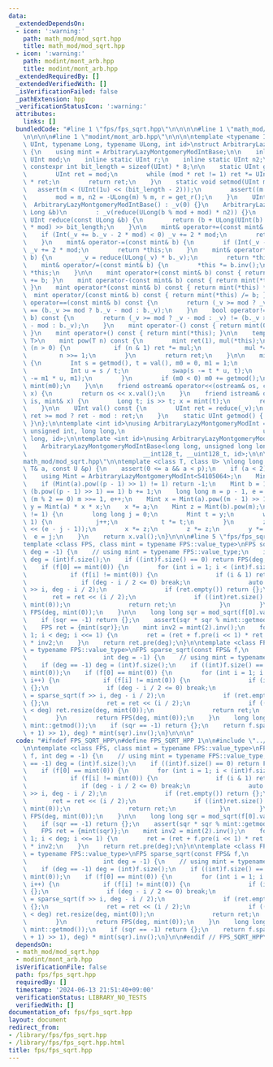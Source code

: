 ```yaml
---
data:
  _extendedDependsOn:
  - icon: ':warning:'
    path: math_mod/mod_sqrt.hpp
    title: math_mod/mod_sqrt.hpp
  - icon: ':warning:'
    path: modint/mont_arb.hpp
    title: modint/mont_arb.hpp
  _extendedRequiredBy: []
  _extendedVerifiedWith: []
  _isVerificationFailed: false
  _pathExtension: hpp
  _verificationStatusIcon: ':warning:'
  attributes:
    links: []
  bundledCode: "#line 1 \"fps/fps_sqrt.hpp\"\n\n\n\n#line 1 \"math_mod/mod_sqrt.hpp\"\
    \n\n\n\n#line 1 \"modint/mont_arb.hpp\"\n\n\n\ntemplate <typename Int, typename\
    \ UInt, typename Long, typename ULong, int id>\nstruct ArbitraryLazyMontgomeryModIntBase\
    \ {\n    using mint = ArbitraryLazyMontgomeryModIntBase;\n\n    inline static\
    \ UInt mod;\n    inline static UInt r;\n    inline static UInt n2;\n    static\
    \ constexpr int bit_length = sizeof(UInt) * 8;\n\n    static UInt get_r() {\n\
    \        UInt ret = mod;\n        while (mod * ret != 1) ret *= UInt(2) - mod\
    \ * ret;\n        return ret;\n    }\n    static void setmod(UInt m) {\n     \
    \   assert(m < (UInt(1u) << (bit_length - 2)));\n        assert((m & 1) == 1);\n\
    \        mod = m, n2 = -ULong(m) % m, r = get_r();\n    }\n    UInt _v;\n\n  \
    \  ArbitraryLazyMontgomeryModIntBase() : _v(0) {}\n    ArbitraryLazyMontgomeryModIntBase(const\
    \ Long &b)\n        : _v(reduce(ULong(b % mod + mod) * n2)) {}\n    \n    static\
    \ UInt reduce(const ULong &b) {\n        return (b + ULong(UInt(b) * UInt(-r))\
    \ * mod) >> bit_length;\n    }\n\n    mint& operator+=(const mint& b) {\n    \
    \    if (Int(_v += b._v - 2 * mod) < 0) _v += 2 * mod;\n        return *this;\n\
    \    }\n    mint& operator-=(const mint& b) {\n        if (Int(_v -= b._v) < 0)\
    \ _v += 2 * mod;\n        return *this;\n    }\n    mint& operator*=(const mint&\
    \ b) {\n        _v = reduce(ULong(_v) * b._v);\n        return *this;\n    }\n\
    \    mint& operator/=(const mint& b) {\n        *this *= b.inv();\n        return\
    \ *this;\n    }\n\n    mint operator+(const mint& b) const { return mint(*this)\
    \ += b; }\n    mint operator-(const mint& b) const { return mint(*this) -= b;\
    \ }\n    mint operator*(const mint& b) const { return mint(*this) *= b; }\n  \
    \  mint operator/(const mint& b) const { return mint(*this) /= b; }\n\n    bool\
    \ operator==(const mint& b) const {\n        return (_v >= mod ? _v - mod : _v)\
    \ == (b._v >= mod ? b._v - mod : b._v);\n    }\n    bool operator!=(const mint&\
    \ b) const {\n        return (_v >= mod ? _v - mod : _v) != (b._v >= mod ? b._v\
    \ - mod : b._v);\n    }\n    mint operator-() const { return mint(0) - mint(*this);\
    \ }\n    mint operator+() const { return mint(*this); }\n\n    template <class\
    \ T>\n    mint pow(T n) const {\n        mint ret(1), mul(*this);\n        while\
    \ (n > 0) {\n            if (n & 1) ret *= mul;\n            mul *= mul;\n   \
    \         n >>= 1;\n        }\n        return ret;\n    }\n\n    mint inv() const\
    \ {\n        Int s = getmod(), t = val(), m0 = 0, m1 = 1;\n        while (t) {\n\
    \            Int u = s / t;\n            swap(s -= t * u, t);\n            swap(m0\
    \ -= m1 * u, m1);\n        }\n        if (m0 < 0) m0 += getmod();\n        return\
    \ mint(m0);\n    }\n\n    friend ostream& operator<<(ostream& os, const mint&\
    \ x) {\n        return os << x.val();\n    }\n    friend istream& operator>>(istream&\
    \ is, mint& x) {\n        Long t; is >> t; x = mint(t);\n        return (is);\n\
    \    }\n\n    UInt val() const {\n        UInt ret = reduce(_v);\n        return\
    \ ret >= mod ? ret - mod : ret;\n    }\n    static UInt getmod() { return mod;\
    \ }\n};\n\ntemplate <int id>\nusing ArbitraryLazyMontgomeryModInt =\n    ArbitraryLazyMontgomeryModIntBase<int,\
    \ unsigned int, long long,\n                                      unsigned long\
    \ long, id>;\n\ntemplate <int id>\nusing ArbitraryLazyMontgomeryModInt64bit =\n\
    \    ArbitraryLazyMontgomeryModIntBase<long long, unsigned long long,\n      \
    \                                __int128_t, __uint128_t, id>;\n\n\n#line 5 \"\
    math_mod/mod_sqrt.hpp\"\n\ntemplate <class T, class U> \nlong long mod_sqrt(const\
    \ T& a, const U &p) {\n    assert(0 <= a && a < p);\n    if (a < 2) return a;\n\
    \    using Mint = ArbitraryLazyMontgomeryModInt<54105064>;\n    Mint::setmod(p);\n\
    \    if (Mint(a).pow((p - 1) >> 1) != 1) return -1;\n    Mint b = 1;\n    while\
    \ (b.pow((p - 1) >> 1) == 1) b += 1;\n    long long m = p - 1, e = 0;\n    while\
    \ (m % 2 == 0) m >>= 1, e++;\n    Mint x = Mint(a).pow((m - 1) >> 1);\n    Mint\
    \ y = Mint(a) * x * x;\n    x *= a;\n    Mint z = Mint(b).pow(m);\n    while (y\
    \ != 1) {\n        long long j = 0;\n        Mint t = y;\n        while (t !=\
    \ 1) {\n            j++;\n            t *= t;\n        }\n        z = z.pow(1LL\
    \ << (e - j - 1));\n        x *= z;\n        z *= z;\n        y *= z;\n      \
    \  e = j;\n    }\n    return x.val();\n}\n\n\n#line 5 \"fps/fps_sqrt.hpp\"\n\n\
    template <class FPS, class mint = typename FPS::value_type>\nFPS sqrt(FPS f, int\
    \ deg = -1) {\n    // using mint = typename FPS::value_type;\n    if (deg == -1)\
    \ deg = (int)f.size();\n    if ((int)f.size() == 0) return FPS(deg, mint(0));\n\
    \    if (f[0] == mint(0)) {\n        for (int i = 1; i < (int)f.size(); i++) {\n\
    \            if (f[i] != mint(0)) {\n                if (i & 1) return {};\n \
    \               if (deg - i / 2 <= 0) break;\n                auto ret = sqrt(f\
    \ >> i, deg - i / 2);\n                if (ret.empty()) return {};\n         \
    \       ret = ret << (i / 2);\n                if ((int)ret.size() < deg) ret.resize(deg,\
    \ mint(0));\n                return ret;\n            }\n        }\n        return\
    \ FPS(deg, mint(0));\n    }\n\n    long long sqr = mod_sqrt(f[0].val(), mint::getmod());\n\
    \    if (sqr == -1) return {};\n    assert(sqr * sqr % mint::getmod() == f[0].val());\n\
    \    FPS ret = {mint(sqr)};\n    mint inv2 = mint(2).inv();\n    for (int i =\
    \ 1; i < deg; i <<= 1) {\n        ret = (ret + f.pre(i << 1) * ret.inv(i << 1))\
    \ * inv2;\n    }\n    return ret.pre(deg);\n}\n\ntemplate <class FPS, class mint\
    \ = typename FPS::value_type>\nFPS sparse_sqrt(const FPS& f,\n               \
    \                     int deg = -1) {\n    // using mint = typename FPS::value_type;\n\
    \    if (deg == -1) deg = (int)f.size();\n    if ((int)f.size() == 0) return FPS(deg,\
    \ mint(0));\n    if (f[0] == mint(0)) {\n        for (int i = 1; i < (int)f.size();\
    \ i++) {\n            if (f[i] != mint(0)) {\n                if (i & 1) return\
    \ {};\n                if (deg - i / 2 <= 0) break;\n                auto ret\
    \ = sparse_sqrt(f >> i, deg - i / 2);\n                if (ret.empty()) return\
    \ {};\n                ret = ret << (i / 2);\n                if ((int)ret.size()\
    \ < deg) ret.resize(deg, mint(0));\n                return ret;\n            }\n\
    \        }\n        return FPS(deg, mint(0));\n    }\n    long long sqr = mod_sqrt(f[0].val(),\
    \ mint::getmod());\n    if (sqr == -1) return {};\n    return f.sparse_pow(((mint::getmod()\
    \ + 1) >> 1), deg) * mint(sqr).inv();\n}\n\n\n"
  code: "#ifndef FPS_SQRT_HPP\n#define FPS_SQRT_HPP 1\n\n#include \"../math_mod/mod_sqrt.hpp\"\
    \n\ntemplate <class FPS, class mint = typename FPS::value_type>\nFPS sqrt(FPS\
    \ f, int deg = -1) {\n    // using mint = typename FPS::value_type;\n    if (deg\
    \ == -1) deg = (int)f.size();\n    if ((int)f.size() == 0) return FPS(deg, mint(0));\n\
    \    if (f[0] == mint(0)) {\n        for (int i = 1; i < (int)f.size(); i++) {\n\
    \            if (f[i] != mint(0)) {\n                if (i & 1) return {};\n \
    \               if (deg - i / 2 <= 0) break;\n                auto ret = sqrt(f\
    \ >> i, deg - i / 2);\n                if (ret.empty()) return {};\n         \
    \       ret = ret << (i / 2);\n                if ((int)ret.size() < deg) ret.resize(deg,\
    \ mint(0));\n                return ret;\n            }\n        }\n        return\
    \ FPS(deg, mint(0));\n    }\n\n    long long sqr = mod_sqrt(f[0].val(), mint::getmod());\n\
    \    if (sqr == -1) return {};\n    assert(sqr * sqr % mint::getmod() == f[0].val());\n\
    \    FPS ret = {mint(sqr)};\n    mint inv2 = mint(2).inv();\n    for (int i =\
    \ 1; i < deg; i <<= 1) {\n        ret = (ret + f.pre(i << 1) * ret.inv(i << 1))\
    \ * inv2;\n    }\n    return ret.pre(deg);\n}\n\ntemplate <class FPS, class mint\
    \ = typename FPS::value_type>\nFPS sparse_sqrt(const FPS& f,\n               \
    \                     int deg = -1) {\n    // using mint = typename FPS::value_type;\n\
    \    if (deg == -1) deg = (int)f.size();\n    if ((int)f.size() == 0) return FPS(deg,\
    \ mint(0));\n    if (f[0] == mint(0)) {\n        for (int i = 1; i < (int)f.size();\
    \ i++) {\n            if (f[i] != mint(0)) {\n                if (i & 1) return\
    \ {};\n                if (deg - i / 2 <= 0) break;\n                auto ret\
    \ = sparse_sqrt(f >> i, deg - i / 2);\n                if (ret.empty()) return\
    \ {};\n                ret = ret << (i / 2);\n                if ((int)ret.size()\
    \ < deg) ret.resize(deg, mint(0));\n                return ret;\n            }\n\
    \        }\n        return FPS(deg, mint(0));\n    }\n    long long sqr = mod_sqrt(f[0].val(),\
    \ mint::getmod());\n    if (sqr == -1) return {};\n    return f.sparse_pow(((mint::getmod()\
    \ + 1) >> 1), deg) * mint(sqr).inv();\n}\n\n#endif // FPS_SQRT_HPP\n"
  dependsOn:
  - math_mod/mod_sqrt.hpp
  - modint/mont_arb.hpp
  isVerificationFile: false
  path: fps/fps_sqrt.hpp
  requiredBy: []
  timestamp: '2024-06-13 21:51:40+09:00'
  verificationStatus: LIBRARY_NO_TESTS
  verifiedWith: []
documentation_of: fps/fps_sqrt.hpp
layout: document
redirect_from:
- /library/fps/fps_sqrt.hpp
- /library/fps/fps_sqrt.hpp.html
title: fps/fps_sqrt.hpp
---
```

